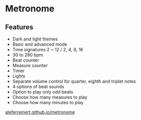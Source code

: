 # Metronome

## Features
- Dark and light themes
- Basic and advanced mode
- Time signatures 2 ~ 12 / 2, 4, 8, 16
- 30 to 280 bpm
- Beat counter
- Measure counter
- Timer
- Lights
- Separate volume control for quarter, eighth and triplet notes
- 4 options of beat sounds
- Option to play only odd beats
- Choose how many measures to play
- Choose how many minutes to play


[aleferreinert.github.io/metronome](https://aleferreinert.github.io/metronome "aleferreinert.github.io/metronome")